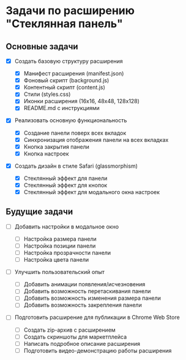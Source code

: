 # Задачи по расширению "Стеклянная панель"

## Основные задачи

- [x] Создать базовую структуру расширения

  - [x] Манифест расширения (manifest.json)
  - [x] Фоновый скрипт (background.js)
  - [x] Контентный скрипт (content.js)
  - [x] Стили (styles.css)
  - [x] Иконки расширения (16x16, 48x48, 128x128)
  - [x] README.md с инструкциями

- [x] Реализовать основную функциональность

  - [x] Создание панели поверх всех вкладок
  - [x] Синхронизация отображения панели на всех вкладках
  - [x] Кнопка закрытия панели
  - [x] Кнопка настроек

- [x] Создать дизайн в стиле Safari (glassmorphism)
  - [x] Стеклянный эффект для панели
  - [x] Стеклянный эффект для кнопок
  - [x] Стеклянный эффект для модального окна настроек

## Будущие задачи

- [ ] Добавить настройки в модальное окно

  - [ ] Настройка размера панели
  - [ ] Настройка позиции панели
  - [ ] Настройка прозрачности панели
  - [ ] Настройка цвета панели

- [ ] Улучшить пользовательский опыт

  - [ ] Добавить анимации появления/исчезновения
  - [ ] Добавить возможность перетаскивания панели
  - [ ] Добавить возможность изменения размера панели
  - [ ] Добавить возможность закрепления панели

- [ ] Подготовить расширение для публикации в Chrome Web Store
  - [ ] Создать zip-архив с расширением
  - [ ] Создать скриншоты для маркетплейса
  - [ ] Написать подробное описание расширения
  - [ ] Подготовить видео-демонстрацию работы расширения
